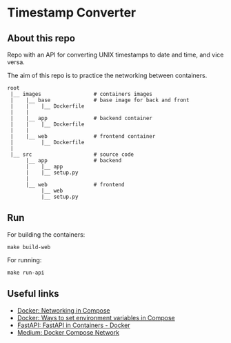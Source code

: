 # Timestamp Converter

## About this repo

Repo with an API for converting UNIX timestamps to date and time, and vice versa.

The aim of this repo is to practice the networking between containers.


```
root
 |__ images                 # containers images
 |    |__ base              # base image for back and front
 |    |    |__ Dockerfile
 |    |
 |    |__ app               # backend container  
 |    |    |__ Dockerfile
 |    |
 |    |__ web               # frontend container
 |         |__ Dockerfile
 |
 |__ src                    # source code
      |__ app               # backend
      |    |__ app
      |    |__ setup.py
      |
      |__ web               # frontend
           |__ web
           |__ setup.py
```

## Run

For building the containers:

```
make build-web
```

For running:
```
make run-api
```

## Useful links

- [Docker: Networking in Compose](https://docs.docker.com/compose/networking/)
- [Docker: Ways to set environment variables in Compose](https://docs.docker.com/compose/environment-variables/set-environment-variables/)
- [FastAPI: FastAPI in Containers - Docker](https://fastapi.tiangolo.com/deployment/docker/)
- [Medium: Docker Compose Network](https://medium.com/@caysever/docker-compose-network-b86e424fad82)
